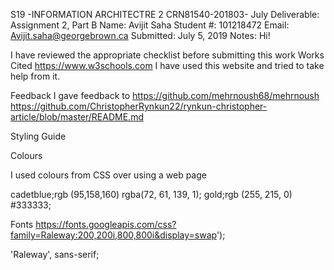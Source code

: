 S19 -INFORMATION ARCHITECTRE 2 CRN81540-201803- July 
Deliverable:  Assignment 2, Part B
Name:         Avijit Saha
Student #:    101218472
Email:        Avijit.saha@georgebrown.ca
Submitted:    July 5, 2019
Notes:        Hi!

 I have reviewed the appropriate checklist before submitting this work
Works Cited
https://www.w3schools.com 
I have used this website and tried to take help from it.

Feedback
I gave feedback to 
https://github.com/mehrnoush68/mehrnoush
https://github.com/ChristopherRynkun22/rynkun-christopher-article/blob/master/README.md

Styling Guide

Colours

I used colours from CSS over using a web page 

 cadetblue;rgb (95,158,160)
 rgba(72, 61, 139, 1);
 gold;rgb (255, 215, 0)
 #333333;

Fonts
https://fonts.googleapis.com/css?family=Raleway:200,200i,800,800i&display=swap');

'Raleway', sans-serif;
